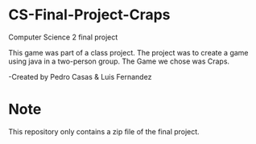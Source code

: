 # CS-Final-Project-Craps
Computer Science 2 final project

This game was part of a class project. The project was to create a game using java in a two-person group. The Game we chose was Craps.

-Created by Pedro Casas & Luis Fernandez

# Note

This repository only contains a zip file of the final project. 
